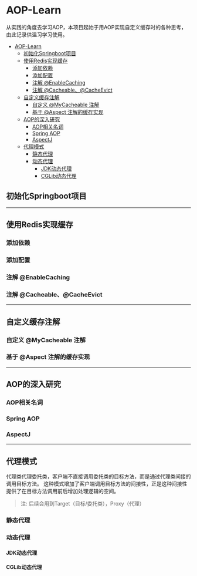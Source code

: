 # AOP-Learn
从实践的角度去学习AOP，本项目起始于用AOP实现自定义缓存时的各种思考，由此记录供温习学习使用。
<!-- TOC -->

- [AOP-Learn](#aop-learn)
    - [初始化Springboot项目](#初始化springboot项目)
    - [使用Redis实现缓存](#使用redis实现缓存)
        - [添加依赖](#添加依赖)
        - [添加配置](#添加配置)
        - [注解 @EnableCaching](#注解-enablecaching)
        - [注解 @Cacheable、@CacheEvict](#注解-cacheablecacheevict)
    - [自定义缓存注解](#自定义缓存注解)
        - [自定义 @MyCacheable 注解](#自定义-mycacheable-注解)
        - [基于 @Aspect 注解的缓存实现](#基于-aspect-注解的缓存实现)
    - [AOP的深入研究](#aop的深入研究)
        - [AOP相关名词](#aop相关名词)
        - [Spring AOP](#spring-aop)
        - [AspectJ](#aspectj)
    - [代理模式](#代理模式)
        - [静态代理](#静态代理)
        - [动态代理](#动态代理)
            - [JDK动态代理](#jdk动态代理)
            - [CGLib动态代理](#cglib动态代理)

<!-- /TOC -->
## 初始化Springboot项目
***
## 使用Redis实现缓存
### 添加依赖
### 添加配置
### 注解 @EnableCaching
### 注解 @Cacheable、@CacheEvict
***
## 自定义缓存注解
### 自定义 @MyCacheable 注解
### 基于 @Aspect 注解的缓存实现
***
## AOP的深入研究
### AOP相关名词
### Spring AOP
### AspectJ
***
## 代理模式
代理类代理委托类，客户端不直接调用委托类的目标方法，而是通过代理类间接的调用目标方法。
这种模式增加了客户端调用目标方法的间接性，正是这种间接性提供了在目标方法调用前后增加处理逻辑的空间。
> 注: 后续会用到Target（目标/委托类），Proxy（代理）
### 静态代理
### 动态代理
#### JDK动态代理
#### CGLib动态代理
